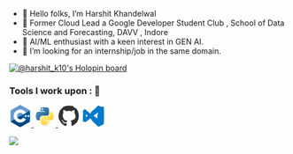 - 👋 Hello folks, I’m Harshit Khandelwal
- 👀 Former Cloud Lead a Google Developer Student Club , School of Data Science and Forecasting, DAVV , Indore
- 🌱 AI/ML enthusiast with a keen interest in GEN AI.
- 💞️ I’m looking for an internship/job in the same domain.

<!---
harshitk-060/harshitk-060 is a ✨ special ✨ repository because its `README.md` (this file) appears on your GitHub profile.
You can click the Preview link to take a look at your changes.
--->
[![@harshit_k10's Holopin board](https://holopin.me/harshit_k10)](https://holopin.io/@harshit_k10)
### Tools I work upon : 🥇
<p align="left"> <a href="https://www.cprogramming.com/" target="_blank" rel="noreferrer">  <a href="https://www.w3schools.com/cpp/" target="_blank" rel="noreferrer"> 
   <img src="https://raw.githubusercontent.com/devicons/devicon/master/icons/cplusplus/cplusplus-original.svg" alt="cplusplus" width="40" height="40"/> </a>  <a href="https://www.python.org" target="_blank" rel="noreferrer"> 
  <img src="https://raw.githubusercontent.com/devicons/devicon/master/icons/python/python-original.svg" alt="python" width="40" height="40"/> </a>
  <img src="https://raw.githubusercontent.com/Script-Kiddie-JKB/Script-Kiddie-JKB/main/Assets/github.webp" width="40" height="40"/>
  <img src="https://raw.githubusercontent.com/Script-Kiddie-JKB/Script-Kiddie-JKB/main/Assets/vscode.webp" width="40" height="40"/></p>
  <img src ="(https://holopin.me/harshit_k10)](https://holopin.io/@harshit_k10)"/>
